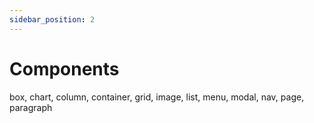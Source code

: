 ```yaml
---
sidebar_position: 2
---
```



# Components

box, chart, column, container, grid, image, list, menu, modal, nav, page, paragraph